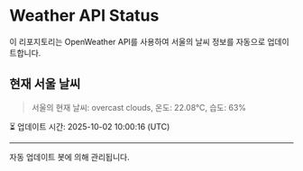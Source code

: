 
# Weather API Status

이 리포지토리는 OpenWeather API를 사용하여 서울의 날씨 정보를 자동으로 업데이트합니다.

## 현재 서울 날씨
> 서울의 현재 날씨: overcast clouds, 온도: 22.08°C, 습도: 63%

⏳ 업데이트 시간: 2025-10-02 10:00:16 (UTC)

---
자동 업데이트 봇에 의해 관리됩니다.
